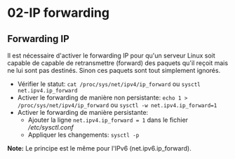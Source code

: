 

# 02-IP forwarding

## Forwarding IP
Il est nécessaire d'activer le forwarding IP pour qu'un serveur Linux soit capable de capable de retransmettre (forward) des paquets qu'il reçoit mais ne lui sont pas destinés. Sinon ces paquets sont tout simplement ignorés.

- Vérifier le statut: `cat /proc/sys/net/ipv4/ip_forward` ou `sysctl net.ipv4.ip_forward`
- Activer le forwarding de manière non persistante:  `echo 1 > /proc/sys/net/ipv4/ip_forward` ou `sysctl -w net.ipv4.ip_forward=1`
- Activer le forwarding de manière persistante:
	- Ajouter la ligne `net.ipv4.ip_forward = 1` dans le fichier */etc/sysctl.conf*
	- Appliquer les changements: `sysctl -p`

**Note:** Le principe est le même pour l'IPv6 (net.ipv6.ip_forward).